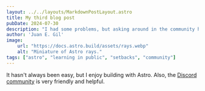 ```yaml
---
layout: ../../layouts/MarkdownPostLayout.astro
title: My third blog post
pubDate: 2024-07-30
description: "I had some problems, but asking around in the community helped me a lot."
author: 'Juan E. Gil'
image:
    url: "https://docs.astro.build/assets/rays.webp"
    alt: "Miniature of Astro rays."
tags: ["astro", "learning in public", "setbacks", "community"]
---
```

It hasn't always been easy, but I enjoy building with Astro. Also, the [Discord community](https://astro.build/chat) is very friendly and helpful.
